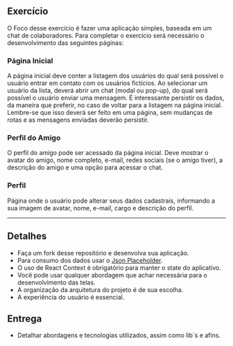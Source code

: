 ## Exercício

O Foco desse exercício é fazer uma aplicação simples, baseada em um chat de colaboradores.
Para completar o exercício será necessário o desenvolvimento das seguintes páginas:

### Página Inicial

A página inicial deve conter a listagem dos usuários do qual será possível o usuário entrar em 
contato com os usuários fictícios.
Ao selecionar um usuário da lista, deverá abrir um chat (modal ou pop-up), do qual será possível o 
usuário enviar uma mensagem. É interessante persistir os dados, da maneira que preferir, no caso de
voltar para a listagem na página inicial.
Lembre-se que isso deverá ser feito em uma página, sem mudanças de rotas e as mensagens 
enviadas deverão persistir.

### Perfil do Amigo

O perfil do amigo pode ser acessado da página inicial. Deve mostrar o avatar do amigo, nome 
completo, e-mail, redes sociais (se o amigo tiver), a descrição do amigo e uma opção para acessar o 
chat.

### Perfil

Página onde o usuário pode alterar seus dados cadastrais, informando a sua imagem de avatar, 
nome, e-mail, cargo e descrição do perfil.

---
## Detalhes

* Faça um fork desse repositório e desenvolva sua aplicação.
* Para consumo dos dados usar o [Json Placeholder](https://jsonplaceholder.typicode.com/).
* O uso de React Context é obrigatório para manter o state do aplicativo.
* Você pode usar qualquer abordagem que achar necessária para o desenvolvimento das telas.
* A organização da arquitetura do projeto é de sua escolha.
* A experiência do usuário é essencial.
## Entrega

* Detalhar abordagens e tecnologias utilizados, assim como lib`s e afins.
